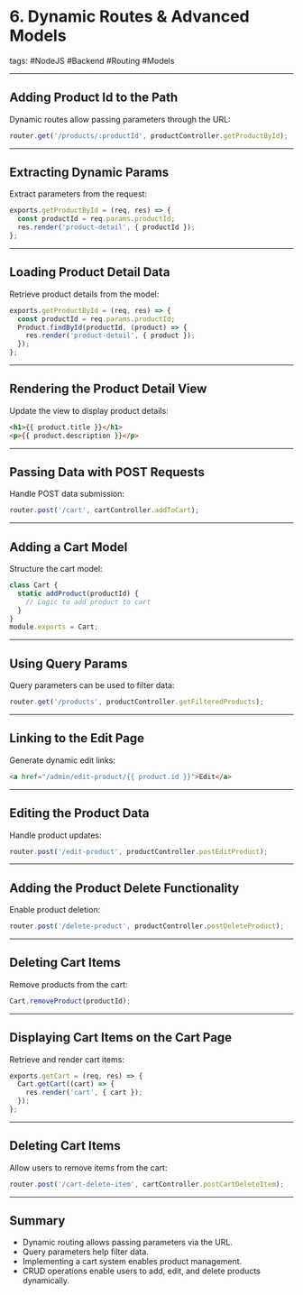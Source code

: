 # 6. Dynamic Routes & Advanced Models

tags: #NodeJS #Backend #Routing #Models

---

## **Adding Product Id to the Path**
Dynamic routes allow passing parameters through the URL:
```js
router.get('/products/:productId', productController.getProductById);
```

---

## **Extracting Dynamic Params**
Extract parameters from the request:
```js
exports.getProductById = (req, res) => {
  const productId = req.params.productId;
  res.render('product-detail', { productId });
};
```

---

## **Loading Product Detail Data**
Retrieve product details from the model:
```js
exports.getProductById = (req, res) => {
  const productId = req.params.productId;
  Product.findById(productId, (product) => {
    res.render('product-detail', { product });
  });
};
```

---

## **Rendering the Product Detail View**
Update the view to display product details:
```html
<h1>{{ product.title }}</h1>
<p>{{ product.description }}</p>
```

---

## **Passing Data with POST Requests**
Handle POST data submission:
```js
router.post('/cart', cartController.addToCart);
```

---

## **Adding a Cart Model**
Structure the cart model:
```js
class Cart {
  static addProduct(productId) {
    // Logic to add product to cart
  }
}
module.exports = Cart;
```

---

## **Using Query Params**
Query parameters can be used to filter data:
```js
router.get('/products', productController.getFilteredProducts);
```

---

## **Linking to the Edit Page**
Generate dynamic edit links:
```html
<a href="/admin/edit-product/{{ product.id }}">Edit</a>
```

---

## **Editing the Product Data**
Handle product updates:
```js
router.post('/edit-product', productController.postEditProduct);
```

---

## **Adding the Product Delete Functionality**
Enable product deletion:
```js
router.post('/delete-product', productController.postDeleteProduct);
```

---

## **Deleting Cart Items**
Remove products from the cart:
```js
Cart.removeProduct(productId);
```

---

## **Displaying Cart Items on the Cart Page**
Retrieve and render cart items:
```js
exports.getCart = (req, res) => {
  Cart.getCart((cart) => {
    res.render('cart', { cart });
  });
};
```

---

## **Deleting Cart Items**
Allow users to remove items from the cart:
```js
router.post('/cart-delete-item', cartController.postCartDeleteItem);
```

---

## **Summary**
- Dynamic routing allows passing parameters via the URL.
- Query parameters help filter data.
- Implementing a cart system enables product management.
- CRUD operations enable users to add, edit, and delete products dynamically.

